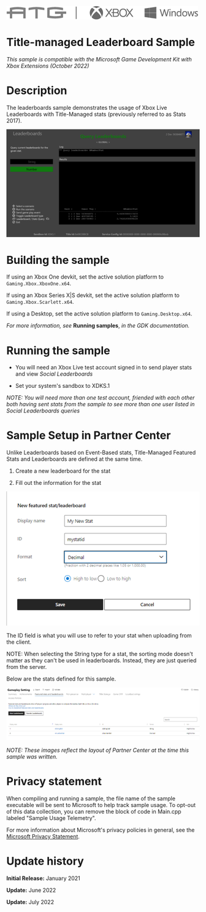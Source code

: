   ![](./media/image1.png)

#   Title-managed Leaderboard Sample

*This sample is compatible with the Microsoft Game Development Kit with
Xbox Extensions (October 2022)*

# 

# Description

The leaderboards sample demonstrates the usage of Xbox Live Leaderboards
with Title-Managed stats (previously referred to as Stats 2017).

![](./media/image3.png)

# Building the sample

If using an Xbox One devkit, set the active solution platform to `Gaming.Xbox.XboxOne.x64`.

If using an Xbox Series X|S devkit, set the active solution platform to `Gaming.Xbox.Scarlett.x64`.

If using a Desktop, set the active solution platform to `Gaming.Desktop.x64`.

*For more information, see* __Running samples__, *in the GDK documentation.*

# Running the sample

-   You will need an Xbox Live test account signed in to send player
    stats and view *Social Leaderboards*

-   Set your system's sandbox to XDKS.1

*NOTE: You will need more than one test account, friended with each
other both having sent stats from the sample to see more than one user
listed in Social Leaderboards queries*

# Sample Setup in Partner Center

Unlike Leaderboards based on Event-Based stats, Title-Managed Featured
Stats and Leaderboards are defined at the same time.

1.  Create a new leaderboard for the stat

2.  Fill out the information for the stat

![](./media/image4.png)

The ID field is what you will use to refer to your stat when uploading
from the client.

NOTE: When selecting the String type for a stat, the sorting mode
doesn't matter as they can't be used in leaderboards. Instead, they are
just queried from the server.

Below are the stats defined for this sample.

![](./media/image5.png)

*NOTE: These images reflect the layout of Partner Center at the time
this sample was written.*

# Privacy statement

When compiling and running a sample, the file name of the sample
executable will be sent to Microsoft to help track sample usage. To
opt-out of this data collection, you can remove the block of code in
Main.cpp labeled "Sample Usage Telemetry".

For more information about Microsoft's privacy policies in general, see
the [Microsoft Privacy
Statement](https://privacy.microsoft.com/en-us/privacystatement/).

# Update history

**Initial Release:** January 2021

**Update:** June 2022

**Update:** July 2022
